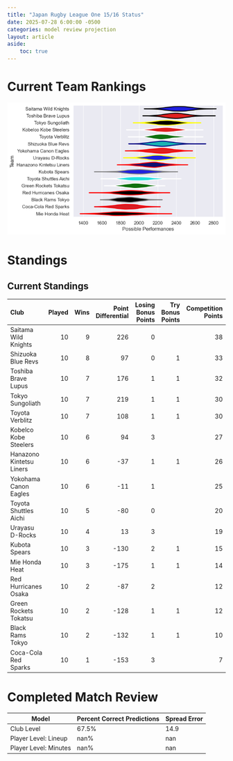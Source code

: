 ```yaml
---  
title: "Japan Rugby League One 15/16 Status"  
date: 2025-07-28 6:00:00 -0500  
categories: model review projection  
layout: article  
aside:  
    toc: true  
---
```

# Current Team Rankings


![Club Rankings](plots/rankings_Japan_Rugby_League_One_1516.png)
# Standings

## Current Standings


| Club                     |   Played |   Wins |   Point Differential |   Losing Bonus Points |   Try Bonus Points |   Competition Points |
|:-------------------------|---------:|-------:|---------------------:|----------------------:|-------------------:|---------------------:|
| Saitama Wild Knights     |       10 |      9 |                  226 |                     0 |                    |                   38 |
| Shizuoka Blue Revs       |       10 |      8 |                   97 |                     0 |                  1 |                   33 |
| Toshiba Brave Lupus      |       10 |      7 |                  176 |                     1 |                  1 |                   32 |
| Tokyo Sungoliath         |       10 |      7 |                  219 |                     1 |                  1 |                   30 |
| Toyota Verblitz          |       10 |      7 |                  108 |                     1 |                  1 |                   30 |
| Kobelco Kobe Steelers    |       10 |      6 |                   94 |                     3 |                    |                   27 |
| Hanazono Kintetsu Liners |       10 |      6 |                  -37 |                     1 |                  1 |                   26 |
| Yokohama Canon Eagles    |       10 |      6 |                  -11 |                     1 |                    |                   25 |
| Toyota Shuttles Aichi    |       10 |      5 |                  -80 |                     0 |                    |                   20 |
| Urayasu D-Rocks          |       10 |      4 |                   13 |                     3 |                    |                   19 |
| Kubota Spears            |       10 |      3 |                 -130 |                     2 |                  1 |                   15 |
| Mie Honda Heat           |       10 |      3 |                 -175 |                     1 |                  1 |                   14 |
| Red Hurricanes Osaka     |       10 |      2 |                  -87 |                     2 |                    |                   12 |
| Green Rockets Tokatsu    |       10 |      2 |                 -128 |                     1 |                  1 |                   12 |
| Black Rams Tokyo         |       10 |      2 |                 -132 |                     1 |                  1 |                   10 |
| Coca-Cola Red Sparks     |       10 |      1 |                 -153 |                     3 |                    |                    7 |



# Completed Match Review


| Model | Percent Correct Predictions | Spread Error |
| ------ | ------ | ------ |
| Club Level | 67.5% | 14.9 |
| Player Level: Lineup | nan% | nan |
| Player Level: Minutes | nan% | nan |


